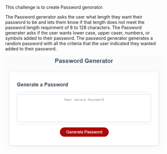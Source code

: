 This challenge is to create Password genorator.

The Password generator asks the user what length they want their password to be and lets them know if that length does not meet the password length requirment of 8 to 128 characters.
The Password generater asks if the user wants lower case, upper caser, numbers, or symbols added to their password.
The password generator generates a random password with all the criteria that the user indicated they wanted added to their password.

![Here is a image of what the challenge looks like.](./Assets/images/03-javascript-homework-demo.png)


